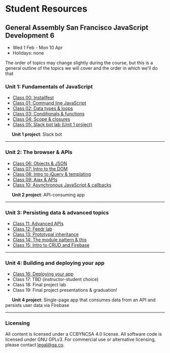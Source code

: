 # Student Resources
## General Assembly San Francisco JavaScript Development 6 

- Wed 1 Feb - Mon 10 Apr
- Holidays: none

The order of topics may change slightly during the course, but this is a general outline of the topics we will cover and the order in which we'll do that
### Unit 1: Fundamentals of JavaScript
- [Class 00: Installfest](https://github.com/svodnik/sfjs6/tree/master/00-installfest)
- [Class 01: Command line JavaScript](https://github.com/svodnik/sfjs6/tree/master/01-command-line-JS)
- [Class 02: Data types & loops](https://github.com/svodnik/sfjs6/tree/master/02-data-types-loops)
- [Class 03: Conditionals & functions](https://github.com/svodnik/sfjs6/tree/master/03-conditionals-functions)
- [Class 04: Scope & closures](https://github.com/svodnik/sfjs6/tree/master/04-scope-closures)
- [Class 05: Slack bot lab (Unit 1 project)](https://github.com/svodnik/sfjs6/tree/master/05-slackbot-lab)

&ensp;&ensp;&ensp;__Unit 1 project__: Slack bot

---

### Unit 2: The browser & APIs
- [Class 06: Objects & JSON](https://github.com/svodnik/sfjs6/tree/master/06-objects-json)
- [Class 07: Intro to the DOM](https://github.com/svodnik/sfjs6/tree/master/07-dom-intro)
- [Class 08: Intro to jQuery & templating](https://github.com/svodnik/sfjs6/tree/master/08-jquery-templating)
- [Class 09: Ajax & APIs](https://github.com/svodnik/sfjs6/tree/master/09-ajax-apis)
- [Class 10: Asynchronous JavaScript & callbacks](https://github.com/svodnik/sfjs6/tree/master/10-async-callbacks)

&ensp;&ensp;&ensp;__Unit 2 project__: API-consuming app

---

### Unit 3: Persisting data & advanced topics
- [Class 11: Advanced APIs](https://github.com/svodnik/sfjs6/tree/master/11-advanced-apis)
- [Class 12: Feedr lab](https://github.com/svodnik/sfjs6/tree/master/12-feedr-lab)
- [Class 13: Prototypal inheritance](https://github.com/svodnik/sfjs6/tree/master/12-feedr-lab)
- [Class 14: The module pattern & this](https://github.com/svodnik/sfjs6/tree/master/14-module-pattern-this)
- [Class 15: Intro to CRUD and Firebase](https://github.com/svodnik/sfjs6/tree/master/15-crud-firebase)

---

### Unit 4: Building and deploying your app
- [Class 16: Deploying your app](https://github.com/svodnik/sfjs6/tree/master/16-deploying-your-app)
- Class 17: TBD (instructor-student choice)
- Class 18: Final project lab
- Class 19: Final project presentations & graduation!

&ensp;&ensp;&ensp;__Unit 4 project__: Single-page app that consumes data from an API and persists user data via Firebase

---

### Licensing
All content is licensed under a CC­BY­NC­SA 4.0 license.
All software code is licensed under GNU GPLv3. For commercial use or alternative licensing, please contact legal@ga.co.